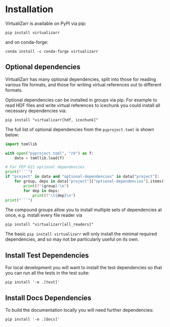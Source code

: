 # Installation

VirtualiZarr is available on PyPI via pip:

```shell
pip install virtualizarr
```

and on conda-forge:

```shell
conda install -c conda-forge virtualizarr
```

## Optional dependencies

VirtualiZarr has many optional dependencies, split into those for reading various file formats, and those for writing virtual references out to different formats.

Optional dependencies can be installed in groups via pip. For example to read HDF files and write virtual references to icechunk you could install all necessary dependencies via:

```shell
pip install "virtualizarr[hdf, icechunk]"
```

The full list of optional dependencies from the `pyproject.toml` is shown below:

```python exec="true"
import tomllib

with open("pyproject.toml", "rb") as f:
    data = tomllib.load(f)

# For PEP 621 optional dependencies
print("```")
if "project" in data and "optional-dependencies" in data["project"]:
    for group, deps in data["project"]["optional-dependencies"].items():
        print(f"{group}:\n")
        for dep in deps:
            print(f"\t{dep}\n")
print("```")
```

The compound groups allow you to install multiple sets of dependencies at once, e.g. install every file reader via

```shell
pip install "virtualizarr[all_readers]"
```

The basic `pip install virtualizarr` will only install the minimal required dependencies, and so may not be particularly useful on its own.

## Install Test Dependencies

For local development you will want to install the test dependencies so that you can run all the tests in the test suite:

```shell
pip install '-e .[test]'
```

## Install Docs Dependencies

To build the documentation locally you will need further dependencies:

```shell
pip install '-e .[docs]'
```
